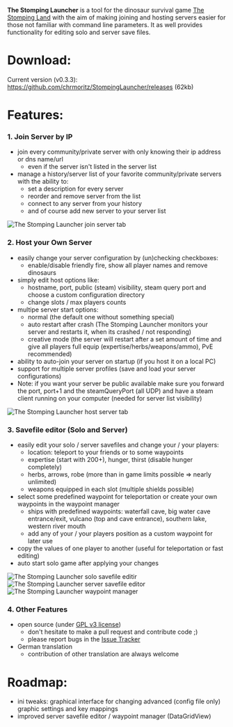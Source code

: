 **The Stomping Launcher** is a tool for the dinosaur survival game [The Stomping Land](http://www.thestompingland.com/) with the aim of making joining and hosting servers easier for those not familiar with command line parameters. It as well provides functionality for editing solo and server save files.

# Download: 

Current version (v0.3.3): https://github.com/chrmoritz/StompingLauncher/releases (62kb)

# Features:

### 1. Join Server by IP
* join every community/private server with only knowing their ip address or dns name/url
  * even if the server isn't listed in the server list
* manage a history/server list of your favorite community/private servers with the ability to:
  * set a description for every server
  * reorder and remove server from the list
  * connect to any server from your history
  * and of course add new server to your server list

![The Stomping Launcher join server tab](https://cloud.githubusercontent.com/assets/1686759/3336080/fa561e72-f822-11e3-9239-2ed76033a290.png)

### 2. Host your Own Server
* easily change your server configuration by (un)checking checkboxes:
  * enable/disable friendly fire, show all player names and remove dinosaurs
* simply edit host options like:
  * hostname, port, public (steam) visibility, steam query port and choose a custom configuration directory
  * change slots / max players counts
* multipe server start options:
  * normal (the default one without something special)
  * auto restart after crash (The Stomping Launcher monitors your server and restarts it, when its crashed / not responding)
  * creative mode (the server will restart after a set amount of time and give all players full equip (expertise/herbs/weapons/ammo), PvE recommended)
* ability to auto-join your server on startup (if you host it on a local PC)
* support for multiple server profiles (save and load your server configurations)
* Note: if you want your server be public available make sure you forward the port, port+1 and the steamQueryPort (all UDP) and have a steam client running on your computer (needed for server list visibility)

![The Stomping Launcher host server tab](https://cloud.githubusercontent.com/assets/1686759/3336083/fa8baa38-f822-11e3-9ba7-439d2395b567.png)

### 3. Savefile editor (Solo and Server)
* easily edit your solo / server savefiles and change your / your players:
  * location: teleport to your friends or to some waypoints
  * expertise (start with 200+), hunger, thirst (disable hunger completely)
  * herbs, arrows, robe (more than in game limits possible => nearly unlimited)
  * weapons equipped in each slot (multiple shields possible)
* select some predefined waypoint for teleportation or create your own waypoints in the waypoint manager
  * ships with predefined waypoints: waterfall cave, big water cave entrance/exit, vulcano (top and cave entrance), southern lake, western river mouth
  * add any of your / your players position as a custom waypoint for later use
* copy the values of one player to another (useful for teleportation or fast editing)
* auto start solo game after applying your changes

![The Stomping Launcher solo savefile editir](https://cloud.githubusercontent.com/assets/1686759/3336082/fa8b55d8-f822-11e3-96c2-3e68bac35306.png)
![The Stomping Launcher server savefile editor](https://cloud.githubusercontent.com/assets/1686759/3336084/fa8c13ec-f822-11e3-87a1-3add20b14b5a.png)
![The Stomping Launcher waypoint manager](https://cloud.githubusercontent.com/assets/1686759/3336085/fa8c2ddc-f822-11e3-9ce9-0f679d4bd2b5.png)

### 4. Other Features
* open source (under [GPL v3 license](LICENCE.txt))
  * don't hesitate to make a pull request and contribute code ;)
  * please report bugs in the [Issue Tracker](https://github.com/chrmoritz/StompingLauncher/issues)
* German translation
  * contribution of other translation are always welcome 

# Roadmap:

* ini tweaks: graphical interface for changing advanced (config file only) graphic settings and key mappings
* improved server savefile editor / waypoint manager (DataGridView)